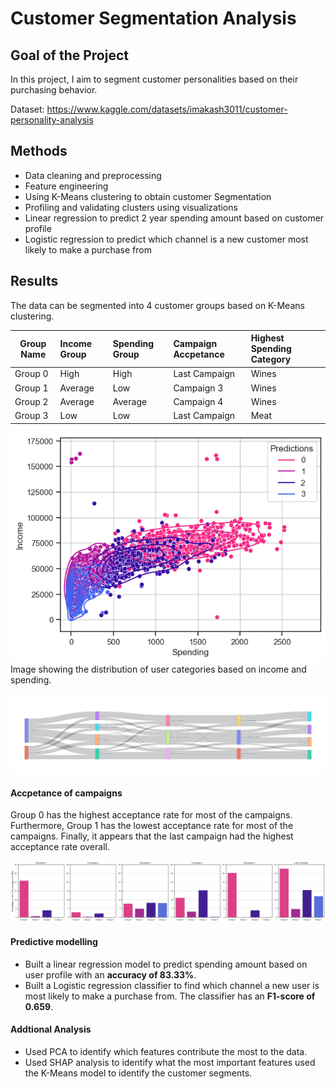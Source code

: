 
# Customer Segmentation Analysis

## Goal of the Project
In this project, I aim to segment customer personalities based on their purchasing behavior. 

Dataset: https://www.kaggle.com/datasets/imakash3011/customer-personality-analysis 

## Methods
- Data cleaning and preprocessing
- Feature engineering
- Using K-Means clustering to obtain customer Segmentation
- Profiling and validating clusters using visualizations
- Linear regression to predict 2 year spending amount based on customer profile
- Logistic regression to predict which channel is a new customer most likely to make a purchase from

## Results
The data can be segmented into 4 customer groups based on K-Means clustering.

| Group Name| Income Group| Spending Group| Campaign Accpetance| Highest Spending Category|
| ------------- |:-------------|:-----|:----|:---|
| Group 0      | High | High | Last Campaign | Wines|
| Group 1      | Average|   Low | Campaign 3| Wines|
| Group 2| Average     |    Average | Campaign 4| Wines|
| Group 3 | Low | Low| Last Campaign | Meat|

![scatterpot showing distribution](./images/fig3.png)
Image showing the distribution of user categories based on income and spending.

![sankey plot](./images/fig1.png)

#### Accpetance of campaigns
Group 0 has the highest acceptance rate for most of the campaigns. Furthermore, Group 1 has the lowest acceptance rate for most of the campaigns. Finally, it appears that the last campaign had the highest acceptance rate overall.

![campaign plot](./images/fig2.png)

#### Predictive modelling
- Built a linear regression model to predict spending amount based on user profile with an **accuracy of 83.33%**.
- Built a Logistic regression classifier to find which channel a new user is most likely to make a purchase from. The classifier has an **F1-score of 0.659**.

#### Addtional Analysis
- Used PCA to identify which features contribute the most to the data.
- Used SHAP analysis to identify what the most important features used the K-Means model to identify the customer segments.